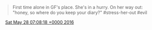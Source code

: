 > First time alone in GF's place\. She's in a hurry\. On her way out: "honey, so where do you keep your diary?" \#stress\-her\-out \#evil

<img src="../../media/tweet.ico" width="12" /> [Sat May 28 07:08:18 +0000 2016](https://twitter.com/DromerDenker/status/736454032328380416)